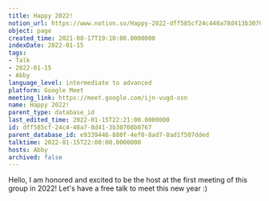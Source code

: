 ```yaml
---
title: Happy 2022!
notion_url: https://www.notion.so/Happy-2022-dff585cf24c448a78d413b30708b0767
object: page
created_time: 2021-08-17T19:10:00.0000000
indexDate: 2022-01-15
tags:
- Talk
- 2022-01-15
- Abby
language_level: intermediate to advanced
platform: Google Meet
meeting_link: https://meet.google.com/ijn-vugd-osn
name: Happy 2022!
parent_type: database_id
last_edited_time: 2022-01-15T22:21:00.0000000
id: dff585cf-24c4-48a7-8d41-3b30708b0767
parent_database_id: e9339446-880f-4ef0-8ad7-8ad1f507dded
talktime: 2022-01-15T22:00:00.0000000
hosts: Abby
archived: false
---
```


Hello, I am honored and excited to be the host at the first meeting of this group in 2022! Let's have a free talk to meet this new year :)





